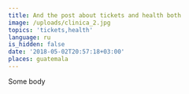 ```yaml
---
title: And the post about tickets and health both
image: /uploads/clinica_2.jpg
topics: 'tickets,health'
language: ru
is_hidden: false
date: '2018-05-02T20:57:18+03:00'
places: guatemala
---
```

Some body
